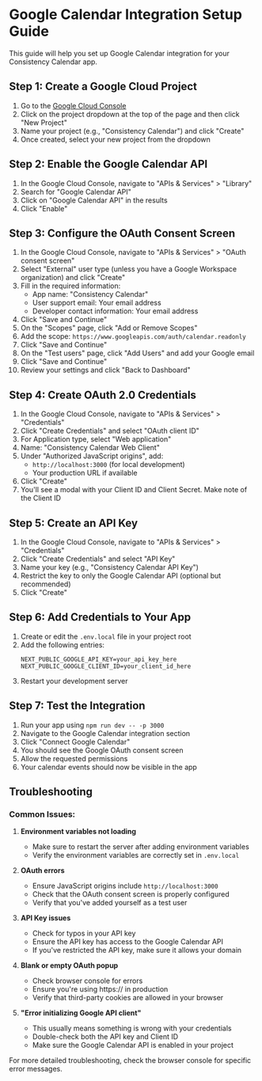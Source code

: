 # Google Calendar Integration Setup Guide

This guide will help you set up Google Calendar integration for your Consistency Calendar app.

## Step 1: Create a Google Cloud Project

1. Go to the [Google Cloud Console](https://console.cloud.google.com/)
2. Click on the project dropdown at the top of the page and then click "New Project"
3. Name your project (e.g., "Consistency Calendar") and click "Create"
4. Once created, select your new project from the dropdown

## Step 2: Enable the Google Calendar API

1. In the Google Cloud Console, navigate to "APIs & Services" > "Library"
2. Search for "Google Calendar API"
3. Click on "Google Calendar API" in the results
4. Click "Enable"

## Step 3: Configure the OAuth Consent Screen

1. In the Google Cloud Console, navigate to "APIs & Services" > "OAuth consent screen"
2. Select "External" user type (unless you have a Google Workspace organization) and click "Create"
3. Fill in the required information:
   - App name: "Consistency Calendar"
   - User support email: Your email address
   - Developer contact information: Your email address
4. Click "Save and Continue"
5. On the "Scopes" page, click "Add or Remove Scopes"
6. Add the scope: `https://www.googleapis.com/auth/calendar.readonly`
7. Click "Save and Continue"
8. On the "Test users" page, click "Add Users" and add your Google email
9. Click "Save and Continue"
10. Review your settings and click "Back to Dashboard"

## Step 4: Create OAuth 2.0 Credentials

1. In the Google Cloud Console, navigate to "APIs & Services" > "Credentials"
2. Click "Create Credentials" and select "OAuth client ID"
3. For Application type, select "Web application"
4. Name: "Consistency Calendar Web Client"
5. Under "Authorized JavaScript origins", add:
   - `http://localhost:3000` (for local development)
   - Your production URL if available
6. Click "Create"
7. You'll see a modal with your Client ID and Client Secret. Make note of the Client ID

## Step 5: Create an API Key

1. In the Google Cloud Console, navigate to "APIs & Services" > "Credentials"
2. Click "Create Credentials" and select "API Key"
3. Name your key (e.g., "Consistency Calendar API Key")
4. Restrict the key to only the Google Calendar API (optional but recommended)
5. Click "Create"

## Step 6: Add Credentials to Your App

1. Create or edit the `.env.local` file in your project root
2. Add the following entries:
   ```
   NEXT_PUBLIC_GOOGLE_API_KEY=your_api_key_here
   NEXT_PUBLIC_GOOGLE_CLIENT_ID=your_client_id_here
   ```
3. Restart your development server

## Step 7: Test the Integration

1. Run your app using `npm run dev -- -p 3000`
2. Navigate to the Google Calendar integration section
3. Click "Connect Google Calendar"
4. You should see the Google OAuth consent screen
5. Allow the requested permissions
6. Your calendar events should now be visible in the app

## Troubleshooting

### Common Issues:

1. **Environment variables not loading**
   - Make sure to restart the server after adding environment variables
   - Verify the environment variables are correctly set in `.env.local`

2. **OAuth errors**
   - Ensure JavaScript origins include `http://localhost:3000`
   - Check that the OAuth consent screen is properly configured
   - Verify that you've added yourself as a test user

3. **API Key issues**
   - Check for typos in your API key
   - Ensure the API key has access to the Google Calendar API
   - If you've restricted the API key, make sure it allows your domain

4. **Blank or empty OAuth popup**
   - Check browser console for errors
   - Ensure you're using https:// in production
   - Verify that third-party cookies are allowed in your browser

5. **"Error initializing Google API client"**
   - This usually means something is wrong with your credentials
   - Double-check both the API key and Client ID
   - Make sure the Google Calendar API is enabled in your project

For more detailed troubleshooting, check the browser console for specific error messages. 